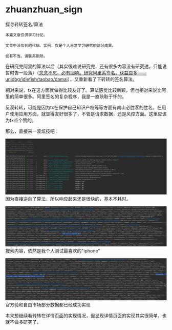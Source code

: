 # zhuanzhuan_sign
探寻转转签名/算法

```
本篇文章仅供学习讨论。

文章中涉及到的代码、实例，仅是个人日常学习研究的部分成果。

如有不当，请联系删除。
```

在研究完阿里的算法以后（其实很难说研究完，还有很多内容没有研究透，只能说暂时告一段落）（[念念不忘，必有回响。研究阿里系签名，获益良多——unidbg/idlefish/taobao/damai](https://github.com/FightingForWhat/unidbg_idle_fish)），又重新看了下转转的签名算法。

相对来说，tx在这方面就做得比较友好了。算法感觉比较新颖，但也相对来说比阿里的简单很多。阿里签名的复杂程序，我是一直耿耿于怀的。

反观转转，可能是因为tx在保护自己知识产权等等方面有南山必胜客的胜名，在用户使用应用方面，就显得友好很多了，不管是请求数据，还是风控方面。这里应该为tx点个赞的。

那么，直接来一波炫技吧：

![](QQ截图20240507003008.jpg)
因为直接逆向了算法，所以响应起来还是很快的，基本不耗时。

![](QQ截图20240507003336.jpg)
搜索内容，依然是我个人测试最喜欢的"iphone"

![](QQ截图20240507003550.jpg)
官方验和自由市场部分数据都已经成功实现

本来想继续看转转在详情页面的实现情况，但发现详情页面的实现其实很简单，也就不做多研究了。
